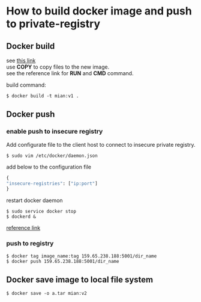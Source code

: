 # How to build docker image and push to private-registry


## Docker build  
see [this link](https://yeasy.gitbooks.io/docker_practice/content/image/dockerfile/copy.html)  
use **COPY** to copy files to the new image.  
see the reference link for **RUN** and **CMD** command.  

build command:  
```shell
$ docker build -t mian:v1 .
```

## Docker push  
### enable push to insecure registry  
Add configurate file to the client host to connect to insecure private registry.  
```shell
$ sudo vim /etc/docker/daemon.json
```
add below to the configuration file  
```python
{
"insecure-registries": ["ip:port"]
}
```
restart docker daemon  
```shell
$ sudo service docker stop
$ dockerd &
```

[reference link](https://github.com/docker/distribution/issues/1874)
### push to registry
```shell
$ docker tag image_name:tag 159.65.238.188:5001/dir_name
$ docker push 159.65.238.188:5001/dir_name
```

## Docker save image to local file system
```shell
$ docker save -o a.tar mian:v2
```
